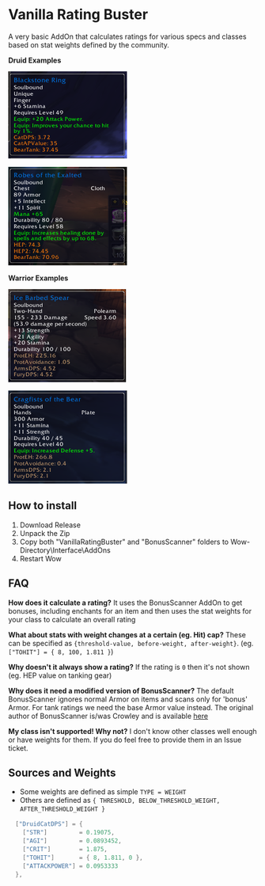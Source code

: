 
# Vanilla Rating Buster

A very basic AddOn that calculates ratings for various specs and classes based on stat weights defined by the community. 

**Druid Examples**

![vb_druid_feral.png](VanillaRatingBuster/assets/vb_druid_feral.png)

![vb_druid_healing.png](VanillaRatingBuster/assets/vb_druid_healing.png)

**Warrior Examples**

![vb_warrior_dps.png](VanillaRatingBuster/assets/vb_warrior_dps.png)

![vb_warrior_tank.png](VanillaRatingBuster/assets/vb_warrior_tank.png)

## How to install

1. Download Release
2. Unpack the Zip
3. Copy both "VanillaRatingBuster" and "BonusScanner" folders to Wow-Directory\Interface\AddOns
4. Restart Wow


## FAQ

**How does it calculate a rating?**
It uses the BonusScanner AddOn to get bonuses, including enchants for an item and then uses the stat weights for your class to calculate an overall rating

**What about stats with weight changes at a certain (eg. Hit) cap?**
These can be specified as `{threshold-value, before-weight, after-weight}`. (eg. `["TOHIT"] = { 8, 100, 1.811 }`)

**Why doesn't it always show a rating?**
If the rating is `0` then it's not shown (eg. HEP value on tanking gear)

**Why does it need a modified version of BonusScanner?**
The default BonusScanner ignores normal Armor on items and scans only for 'bonus' Armor. For tank ratings we need the base Armor value instead. The original author of BonusScanner is/was Crowley and is available [here](https://wow.curseforge.com/projects/project-1352)

**My class isn't supported! Why not?**
I don't know other classes well enough or have weights for them. If you do feel free to provide them in an Issue ticket.


## Sources and Weights

 - Some weights are defined as simple `TYPE = WEIGHT`
 - Others are defined as `{ THRESHOLD, BELOW_THRESHOLD_WEIGHT, AFTER_THRESHOLD_WEIGHT }`

```lua
  ["DruidCatDPS"] = {
    ["STR"]         = 0.19075,
    ["AGI"]         = 0.0893452,
    ["CRIT"]        = 1.875,
    ["TOHIT"]       = { 8, 1.811, 0 }, 
    ["ATTACKPOWER"] = 0.0953333
  },
```


